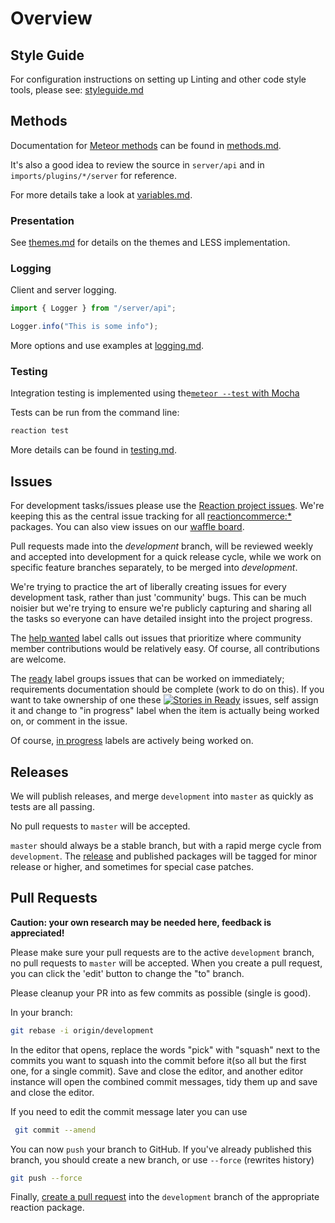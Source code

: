 # Overview

## Style Guide

For configuration instructions on setting up Linting and other code style tools, please see: [styleguide.md](styleguide.md)

## Methods

Documentation for [Meteor methods](https://guide.meteor.com/methods.html) can be found in [methods.md](methods.md).

It's also a good idea to review the source in `server/api` and in `imports/plugins/*/server` for reference.

For more details take a look at [variables.md](variables.md).

### Presentation

See [themes.md](themes.md) for details on the themes and LESS implementation.

### Logging

Client and server logging.

```js
import { Logger } from "/server/api";

Logger.info("This is some info");
```

More options and use examples at [logging.md](logging.md).

### Testing

Integration testing is implemented using the[`meteor --test` with Mocha](https://guide.meteor.com/testing.html) 

Tests can be run from the command line:

```sh
reaction test
```

More details can be found in [testing.md](testing.md).

## Issues

For development tasks/issues please use the [Reaction project issues](https://github.com/reactioncommerce/reaction/issues?state=open). We're keeping this as the central issue tracking for all [reactioncommerce:\*](https://github.com/reactioncommerce/) packages. You can also view issues on our [waffle board](https://waffle.io/reactioncommerce/reaction).

Pull requests made into the _development_ branch, will be reviewed weekly and accepted into development for a quick release cycle, while we work on specific feature branches separately, to be merged into _development_.

We're trying to practice the art of liberally creating issues for every development task, rather than just 'community' bugs. This can be much noisier but we're trying to ensure we're publicly capturing and sharing all the tasks so everyone can have detailed insight into the project progress.

The [help wanted](https://github.com/reactioncommerce/reaction/labels/help%20wanted) label calls out issues that prioritize where community member contributions would be relatively easy. Of course, all contributions are welcome.

The [ready](https://github.com/reactioncommerce/reaction/labels/ready) label groups issues that can be worked on immediately; requirements documentation should be complete (work to do on this). If you want to take ownership of one these [![Stories in Ready](https://badge.waffle.io/reactioncommerce/reaction.svg?label=ready&title=Ready)](https://waffle.io/reactioncommerce/reaction) issues, self assign it and change to "in progress" label when the item is actually being worked on, or comment in the issue.

Of course, [in progress](https://github.com/reactioncommerce/reaction/labels/in%20progress) labels are actively being worked on.

## Releases

We will publish releases, and merge `development` into `master` as quickly as tests are all passing.

No pull requests to `master` will be accepted.

`master` should always be a stable branch, but with a rapid merge cycle from `development`.  The [release](https://github.com/reactioncommerce/reaction/releases) and published packages will be tagged for minor release or higher, and sometimes for special case patches.

## Pull Requests

**Caution: your own research may be needed here, feedback is appreciated!**

Please make sure your pull requests are to the active `development` branch, no pull requests to `master` will be accepted. When you create a pull request, you can click the 'edit' button to change the "to" branch.

Please cleanup your PR into as few commits as possible (single is good).

In your branch:

```sh
git rebase -i origin/development
```

In the editor that opens, replace the words "pick" with "squash" next to the commits you want to squash into the commit before it(so all but the first one, for a single commit). Save and close the editor, and another editor instance will open the combined commit messages, tidy them up and save and close the editor.

If you need to edit the commit message later you can use

```sh
 git commit --amend
```

You can now `push` your branch to GitHub. If you've already published this branch, you should create a new branch, or use `--force` (rewrites history)

```sh
git push --force
```

Finally, [create a pull request](https://help.github.com/articles/creating-a-pull-request/) into the `development` branch of the appropriate reaction package.
